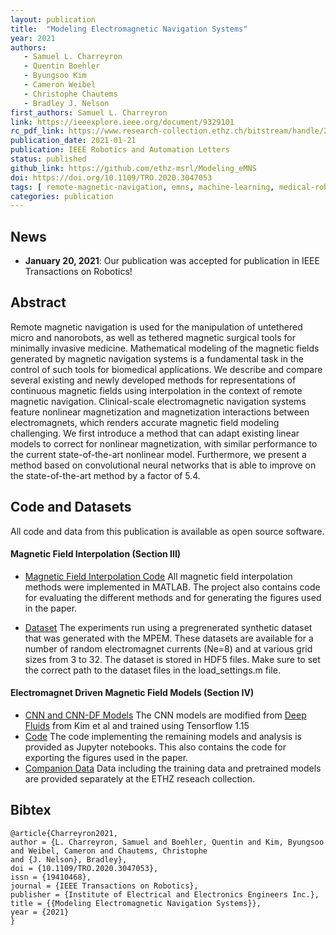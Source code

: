 ```yaml
---
layout: publication
title:  "Modeling Electromagnetic Navigation Systems"
year: 2021
authors: 
   - Samuel L. Charreyron
   - Quentin Boehler
   - Byungsoo Kim
   - Cameron Weibel
   - Christophe Chautems
   - Bradley J. Nelson
first_authors: Samuel L. Charreyron
link: https://ieeexplore.ieee.org/document/9329101
rc_pdf_link: https://www.research-collection.ethz.ch/bitstream/handle/20.500.11850/468301/Modeling_Electromagnetic_Navigation_Systems.pdf
publication_date: 2021-01-21
publication: IEEE Robotics and Automation Letters
status: published
github_link: https://github.com/ethz-msrl/Modeling_eMNS
doi: https://doi.org/10.1109/TRO.2020.3047053 
tags: [ remote-magnetic-navigation, emns, machine-learning, medical-robotics]
categories: publication
---
```


## News ##
* **January 20, 2021**: Our publication was accepted for publication in IEEE Transactions on Robotics!

## Abstract ##
Remote magnetic navigation is used for the manipulation of untethered micro and nanorobots, as well as tethered
magnetic surgical tools for minimally invasive medicine. Mathematical modeling of the magnetic fields generated by magnetic
navigation systems is a fundamental task in the control of such
tools for biomedical applications. We describe and compare
several existing and newly developed methods for representations
of continuous magnetic fields using interpolation in the context
of remote magnetic navigation. Clinical-scale electromagnetic
navigation systems feature nonlinear magnetization and magnetization interactions between electromagnets, which renders
accurate magnetic field modeling challenging. We first introduce
a method that can adapt existing linear models to correct for
nonlinear magnetization, with similar performance to the current
state-of-the-art nonlinear model. Furthermore, we present a
method based on convolutional neural networks that is able to
improve on the state-of-the-art method by a factor of 5.4.

## Code and Datasets ##
All code and data from this publication is available as open source software.

#### Magnetic Field Interpolation (Section III) ####
* [Magnetic Field Interpolation Code](https://github.com/ethz-msrl/Magnetic_Field_Interpolation) All magnetic field
    interpolation methods were implemented in MATLAB. The project also contains code for evaluating the different
    methods and for generating the figures used in the paper.

* [Dataset](https://www.research-collection.ethz.ch/handle/20.500.11850/408738) The experiments run using a
    pregrenerated synthetic dataset that was generated with the MPEM. These datasets are available for a number of
    random electromagnet currents (Ne=8) and at various grid sizes from 3 to 32. The dataset is stored in HDF5 files.
     Make sure to set the correct path to the dataset files in the load_settings.m
    file.

#### Electromagnet Driven Magnetic Field Models (Section IV) ####
* [CNN and CNN-DF Models](https://github.com/ethz-msrl/deep_fluids/settings) The CNN models are modified from [Deep
    Fluids](https://github.com/byungsook/deep-fluids) from Kim et al and trained using Tensorflow 1.15
* [Code](https://github.com/ethz-msrl/Modeling_eMNS) The code implementing the remaining models and analysis
    is provided as Jupyter notebooks. This also contains the code for exporting the figures used in the paper.
* [Companion Data](https://www.research-collection.ethz.ch/handle/20.500.11850/456493) Data including the training data and pretrained models are
    provided separately at the ETHZ reseach collection.

## Bibtex ##
~~~
@article{Charreyron2021,
author = {L. Charreyron, Samuel and Boehler, Quentin and Kim, Byungsoo and Weibel, Cameron and Chautems, Christophe
and {J. Nelson}, Bradley},
doi = {10.1109/TRO.2020.3047053},
issn = {19410468},
journal = {IEEE Transactions on Robotics},
publisher = {Institute of Electrical and Electronics Engineers Inc.},
title = {{Modeling Electromagnetic Navigation Systems}},
year = {2021}
}
~~~

